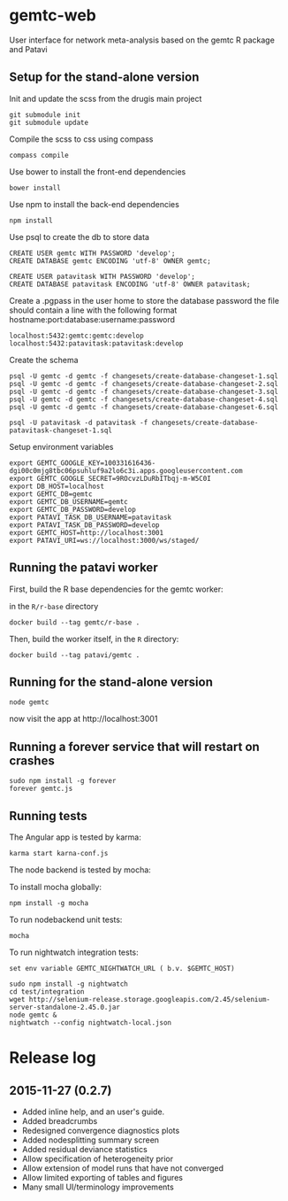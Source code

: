 gemtc-web
=========

User interface for network meta-analysis based on the gemtc R package and Patavi

Setup for the stand-alone version
---------------------------------

Init and update the scss from the drugis main project

    git submodule init
    git submodule update

Compile the scss to css using compass

    compass compile

Use bower to install the front-end dependencies

    bower install

Use npm to install the back-end dependencies

    npm install

Use psql to create the db to store data

    CREATE USER gemtc WITH PASSWORD 'develop';
    CREATE DATABASE gemtc ENCODING 'utf-8' OWNER gemtc;

    CREATE USER patavitask WITH PASSWORD 'develop';
    CREATE DATABASE patavitask ENCODING 'utf-8' OWNER patavitask;

Create a .pgpass in the user home to store the database password
the file should contain a line with the following format hostname:port:database:username:password

    localhost:5432:gemtc:gemtc:develop
    localhost:5432:patavitask:patavitask:develop

Create the schema

    psql -U gemtc -d gemtc -f changesets/create-database-changeset-1.sql
    psql -U gemtc -d gemtc -f changesets/create-database-changeset-2.sql
    psql -U gemtc -d gemtc -f changesets/create-database-changeset-3.sql
    psql -U gemtc -d gemtc -f changesets/create-database-changeset-4.sql
    psql -U gemtc -d gemtc -f changesets/create-database-changeset-6.sql

    psql -U patavitask -d patavitask -f changesets/create-database-patavitask-changeset-1.sql

Setup environment variables

    export GEMTC_GOOGLE_KEY=100331616436-dgi00c0mjg8tbc06psuhluf9a2lo6c3i.apps.googleusercontent.com
    export GEMTC_GOOGLE_SECRET=9ROcvzLDuRbITbqj-m-W5C0I
    export DB_HOST=localhost
    export GEMTC_DB=gemtc
    export GEMTC_DB_USERNAME=gemtc
    export GEMTC_DB_PASSWORD=develop
    export PATAVI_TASK_DB_USERNAME=patavitask
    export PATAVI_TASK_DB_PASSWORD=develop
    export GEMTC_HOST=http://localhost:3001
    export PATAVI_URI=ws://localhost:3000/ws/staged/

Running the patavi worker
-------------------------

First, build the R base dependencies for the gemtc worker:

in the `R/r-base` directory

    docker build --tag gemtc/r-base .

Then, build the worker itself, in the `R` directory:

    docker build --tag patavi/gemtc .


Running for the stand-alone version
-----------------------------------

    node gemtc

now visit the app at http://localhost:3001


Running a forever service that will restart on crashes
------------------------------------------------------

    sudo npm install -g forever
    forever gemtc.js


Running tests
-------------
The Angular app is tested by karma:

    karma start karna-conf.js

The node backend is tested by mocha:

To install mocha globally:

    npm install -g mocha

To run nodebackend unit tests:

    mocha

To run nightwatch integration tests:

    set env variable GEMTC_NIGHTWATCH_URL ( b.v. $GEMTC_HOST)

    sudo npm install -g nightwatch
    cd test/integration
    wget http://selenium-release.storage.googleapis.com/2.45/selenium-server-standalone-2.45.0.jar
    node gemtc &
    nightwatch --config nightwatch-local.json


Release log
===========

2015-11-27 (0.2.7)
------------------
- Added inline help, and an user's guide.
- Added breadcrumbs
- Redesigned convergence diagnostics plots
- Added nodesplitting summary screen
- Added residual deviance statistics
- Allow specification of heterogeneity prior
- Allow extension of model runs that have not converged
- Allow limited exporting of tables and figures
- Many small UI/terminology improvements
